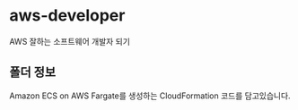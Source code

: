 # aws-developer
AWS 잘하는 소프트웨어 개발자 되기

## 폴더 정보
<!-- 必須事項 -->
Amazon ECS on AWS Fargate를 생성하는 CloudFormation 코드를 담고있습니다.